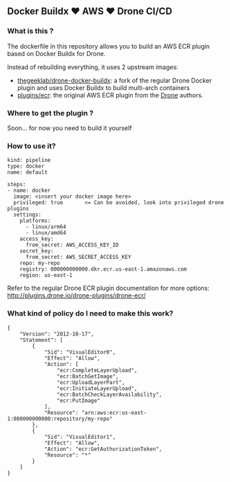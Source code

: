 ## Docker Buildx :heart: AWS :heart: Drone CI/CD

### What is this ?

The dockerfile in this repository allows you to build an AWS ECR plugin based on Docker Buildx for Drone.

Instead of rebuilding everything, it uses 2 upstream images:
* [thegeeklab/drone-docker-buildx](https://hub.docker.com/r/thegeeklab/drone-docker-buildx): a fork of the regular Drone Docker plugin and uses Docker Buildx to build multi-arch containers
* [plugins/ecr](https://hub.docker.com/r/plugins/ecr): the original AWS ECR plugin from the [Drone](https://github.com/drone/drone) authors.


### Where to get the plugin ?

Soon... for now you need to build it yourself

### How to use it?

```
kind: pipeline
type: docker
name: default

steps:
- name: docker  
  image: <insert your docker image here>
  privileged: true       <= Can be avoided, look into privileged drone plugins
  settings:
    platforms:
      - linux/arm64
      - linux/amd64
    access_key:
      from_secret: AWS_ACCESS_KEY_ID
    secret_key:
      from_secret: AWS_SECRET_ACCESS_KEY
    repo: my-repo
    registry: 000000000000.dkr.ecr.us-east-1.amazonaws.com
    region: us-east-1
```
Refer to the regular Drone ECR plugin documentation for more options: http://plugins.drone.io/drone-plugins/drone-ecr/

### What kind of policy do I need to make this work?

```
{
    "Version": "2012-10-17",
    "Statement": [
        {
            "Sid": "VisualEditor0",
            "Effect": "Allow",
            "Action": [
                "ecr:CompleteLayerUpload",
                "ecr:BatchGetImage",
                "ecr:UploadLayerPart",
                "ecr:InitiateLayerUpload",
                "ecr:BatchCheckLayerAvailability",
                "ecr:PutImage"
            ],
            "Resource": "arn:aws:ecr:us-east-1:000000000000:repository/my-repo"
        },
        {
            "Sid": "VisualEditor1",
            "Effect": "Allow",
            "Action": "ecr:GetAuthorizationToken",
            "Resource": "*"
        }
    ]
}
```